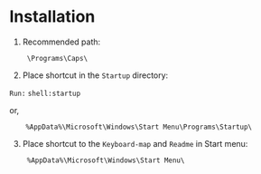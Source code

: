 # Installation

1. Recommended path:

		\Programs\Caps\
  
2. Place shortcut in the `Startup` directory:

 `Run:`  `shell:startup` 

 or,
 
		%AppData%\Microsoft\Windows\Start Menu\Programs\Startup\
  
3. Place shortcut to the `Keyboard-map` and `Readme` in Start menu:

		%AppData%\Microsoft\Windows\Start Menu\
